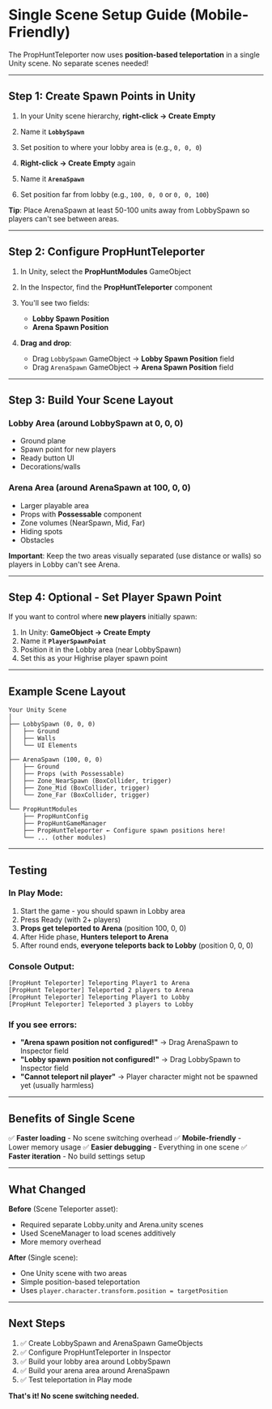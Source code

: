 # Single Scene Setup Guide (Mobile-Friendly)

The PropHuntTeleporter now uses **position-based teleportation** in a single Unity scene. No separate scenes needed!

---

## Step 1: Create Spawn Points in Unity

1. In your Unity scene hierarchy, **right-click → Create Empty**
2. Name it **`LobbySpawn`**
3. Set position to where your lobby area is (e.g., `0, 0, 0`)

4. **Right-click → Create Empty** again
5. Name it **`ArenaSpawn`**
6. Set position far from lobby (e.g., `100, 0, 0` or `0, 0, 100`)

**Tip**: Place ArenaSpawn at least 50-100 units away from LobbySpawn so players can't see between areas.

---

## Step 2: Configure PropHuntTeleporter

1. In Unity, select the **PropHuntModules** GameObject
2. In the Inspector, find the **PropHuntTeleporter** component
3. You'll see two fields:
   - **Lobby Spawn Position**
   - **Arena Spawn Position**

4. **Drag and drop**:
   - Drag `LobbySpawn` GameObject → **Lobby Spawn Position** field
   - Drag `ArenaSpawn` GameObject → **Arena Spawn Position** field

---

## Step 3: Build Your Scene Layout

### Lobby Area (around LobbySpawn at 0, 0, 0)
- Ground plane
- Spawn point for new players
- Ready button UI
- Decorations/walls

### Arena Area (around ArenaSpawn at 100, 0, 0)
- Larger playable area
- Props with **Possessable** component
- Zone volumes (NearSpawn, Mid, Far)
- Hiding spots
- Obstacles

**Important**: Keep the two areas visually separated (use distance or walls) so players in Lobby can't see Arena.

---

## Step 4: Optional - Set Player Spawn Point

If you want to control where **new players** initially spawn:

1. In Unity: **GameObject → Create Empty**
2. Name it **`PlayerSpawnPoint`**
3. Position it in the Lobby area (near LobbySpawn)
4. Set this as your Highrise player spawn point

---

## Example Scene Layout

```
Your Unity Scene
│
├── LobbySpawn (0, 0, 0)
│   ├── Ground
│   ├── Walls
│   └── UI Elements
│
├── ArenaSpawn (100, 0, 0)
│   ├── Ground
│   ├── Props (with Possessable)
│   ├── Zone_NearSpawn (BoxCollider, trigger)
│   ├── Zone_Mid (BoxCollider, trigger)
│   └── Zone_Far (BoxCollider, trigger)
│
└── PropHuntModules
    ├── PropHuntConfig
    ├── PropHuntGameManager
    ├── PropHuntTeleporter ← Configure spawn positions here!
    └── ... (other modules)
```

---

## Testing

### In Play Mode:

1. Start the game - you should spawn in Lobby area
2. Press Ready (with 2+ players)
3. **Props get teleported to Arena** (position 100, 0, 0)
4. After Hide phase, **Hunters teleport to Arena**
5. After round ends, **everyone teleports back to Lobby** (position 0, 0, 0)

### Console Output:
```
[PropHunt Teleporter] Teleporting Player1 to Arena
[PropHunt Teleporter] Teleported 2 players to Arena
[PropHunt Teleporter] Teleporting Player1 to Lobby
[PropHunt Teleporter] Teleported 3 players to Lobby
```

### If you see errors:
- **"Arena spawn position not configured!"** → Drag ArenaSpawn to Inspector field
- **"Lobby spawn position not configured!"** → Drag LobbySpawn to Inspector field
- **"Cannot teleport nil player"** → Player character might not be spawned yet (usually harmless)

---

## Benefits of Single Scene

✅ **Faster loading** - No scene switching overhead
✅ **Mobile-friendly** - Lower memory usage
✅ **Easier debugging** - Everything in one scene
✅ **Faster iteration** - No build settings setup

---

## What Changed

**Before** (Scene Teleporter asset):
- Required separate Lobby.unity and Arena.unity scenes
- Used SceneManager to load scenes additively
- More memory overhead

**After** (Single scene):
- One Unity scene with two areas
- Simple position-based teleportation
- Uses `player.character.transform.position = targetPosition`

---

## Next Steps

1. ✅ Create LobbySpawn and ArenaSpawn GameObjects
2. ✅ Configure PropHuntTeleporter in Inspector
3. ✅ Build your lobby area around LobbySpawn
4. ✅ Build your arena area around ArenaSpawn
5. ✅ Test teleportation in Play mode

**That's it! No scene switching needed.**
